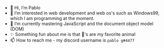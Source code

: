 - 👋 Hi, I’m Pablo
- 👀 I’m interested in web development and web os's such as Windows99, which I am programming at the moment.
- 🌱 I’m currently mastering JavaScript and the document object model (DOM)
- ✨ Something fun about me is that 🐐's are my favorite animal
- 📫 How to reach me - my discord username is `pablo g#4477`
